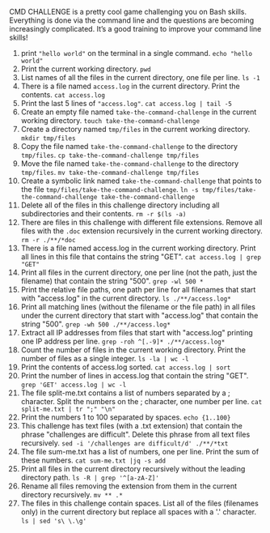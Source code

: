 CMD CHALLENGE is a pretty cool game challenging you on Bash skills. Everything is done via the command line and the questions are becoming increasingly complicated. It’s a good training to improve your command line skills!

1. print `"hello world"` on the terminal in a single command. `echo "hello world"`
2. Print the current working directory. `pwd`
3. List names of all the files in the current directory, one file per line. `ls -1`
4. There is a file named `access.log` in the current directory. Print the contents. `cat access.log`
5. Print the last 5 lines of `"access.log"`. `cat access.log | tail -5`
6. Create an empty file named `take-the-command-challenge` in the current working directory. `touch take-the-command-challenge`
7. Create a directory named `tmp/files` in the current working directory. `mkdir tmp/files`
8. Copy the file named `take-the-command-challenge` to the directory `tmp/files`. `cp take-the-command-challenge tmp/files`
9. Move the file named `take-the-command-challenge` to the directory `tmp/files`. `mv take-the-command-challenge tmp/files`
10. Create a symbolic link named `take-the-command-challenge` that points to the file `tmp/files/take-the-command-challenge`. `ln -s tmp/files/take-the-command-challenge take-the-command-challenge`
11. Delete all of the files in this challenge directory including all subdirectories and their contents. `rm -r $(ls -a)`
12. There are files in this challenge with different file extensions. Remove all files with the `.doc` extension recursively in the current working directory. `rm -r ./**/*doc`
13. There is a file named access.log in the current working directory. Print all lines in this file that contains the string "GET". `cat access.log | grep "GET"`
14. Print all files in the current directory, one per line (not the path, just the filename) that contain the string "500". `grep -wl 500 *`
15. Print the relative file paths, one path per line for all filenames that start with "access.log" in the current directory. `ls ./**/access.log*`
16. Print all matching lines (without the filename or the file path) in all files under the current directory that start with "access.log" that contain the string "500". `grep -wh 500 ./**/access.log*`
17. Extract all IP addresses from files that start with "access.log" printing one IP address per line. `grep -roh ^[.-9]* ./**/access.log*`
18. Count the number of files in the current working directory. Print the number of files as a single integer. `ls -la | wc -l`
19. Print the contents of access.log sorted. `cat access.log | sort`
20. Print the number of lines in access.log that contain the string "GET". `grep 'GET' access.log | wc -l` 
21. The file split-me.txt contains a list of numbers separated by a ; character. Split the numbers on the ; character, one number per line. `cat split-me.txt | tr ";" "\n"`
22. Print the numbers 1 to 100 separated by spaces. `echo {1..100}`
23. This challenge has text files (with a .txt extension) that contain the phrase "challenges are difficult". Delete this phrase from all text files recursively. `sed -i '/challenges are difficult/d' ./**/*txt`
24. The file sum-me.txt has a list of numbers, one per line. Print the sum of these numbers. `cat sum-me.txt |jq -s add`
25. Print all files in the current directory recursively without the leading directory path. `ls -R | grep '^[a-zA-Z]'`
26. Rename all files removing the extension from them in the current directory recursively. `mv ** .*`
27. The files in this challenge contain spaces. List all of the files (filenames only) in the current directory but replace all spaces with a '.' character. `ls | sed 's\ \.\g'`
